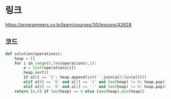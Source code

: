 # 링크
https://programmers.co.kr/learn/courses/30/lessons/42628

## 코드
```python
def solution(operations):
    heap = []
    for i in range(0,len(operations),1):
        a = list(operations[i])
        heap.sort()
        if a[0] == 'I': heap.append(int(''.join(a[2:len(a)])))
        elif a[0] == 'D' and a[2] == '1' and len(heap) != 0: heap.pop()
        elif a[0] == 'D' and a[2] == '-' and len(heap) != 0: heap.pop(0)
    return [0,0] if len(heap) == 0 else [max(heap),min(heap)]
```
